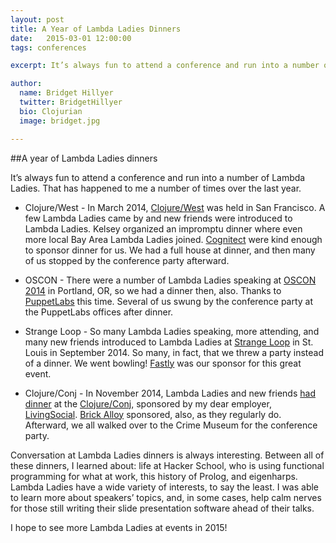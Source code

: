 ```yaml
---
layout: post
title: A Year of Lambda Ladies Dinners 
date:   2015-03-01 12:00:00
tags: conferences

excerpt: It’s always fun to attend a conference and run into a number of Lambda Ladies. 

author:
  name: Bridget Hillyer
  twitter: BridgetHillyer 
  bio: Clojurian
  image: bridget.jpg

---
```


##A year of Lambda Ladies dinners


It’s always fun to attend a conference and run into a number of Lambda Ladies. That has happened to me a number of times over the last year.

- Clojure/West - In March 2014, [Clojure/West](https://www.youtube.com/playlist?list=PLZdCLR02grLp__wRg5OTavVj4wefg69hM) was held in San Francisco. A few Lambda Ladies came by and new friends were introduced to Lambda Ladies. Kelsey organized an impromptu dinner where even more local Bay Area Lambda Ladies joined. [Cognitect](http://cognitect.com/) were kind enough to sponsor dinner for us. We had a full house at dinner, and then many of us stopped by the conference party afterward.

- OSCON - There were a number of Lambda Ladies speaking at [OSCON 2014](http://www.oscon.com/oscon2014) in Portland, OR, so we had a dinner then, also. Thanks to [PuppetLabs](https://puppetlabs.com/) this time. Several of us swung by the conference party at the PuppetLabs offices after dinner.

- Strange Loop - So many Lambda Ladies speaking, more attending, and many new friends introduced to Lambda Ladies at [Strange Loop](https://thestrangeloop.com/) in St. Louis in September 2014. So many, in fact, that we threw a party instead of a dinner. We went bowling! [Fastly](http://www.fastly.com/) was our sponsor for this great event.

- Clojure/Conj - In November 2014, Lambda Ladies and new friends [had dinner](http://annapawlicka.com/my-first-conj/) at the [Clojure/Conj](http://clojure-conj.org/), sponsored by my dear employer, [LivingSocial](https://www.livingsocial.com). [Brick Alloy](http://brickalloy.com/) sponsored, also, as they regularly do. Afterward, we all walked over to the Crime Museum for the conference party.

Conversation at Lambda Ladies dinners is always interesting. Between all of these dinners, I learned about: life at Hacker School, who is using functional programming for what at work, this history of Prolog, and eigenharps. Lambda Ladies have a wide variety of interests, to say the least. I was able to learn more about speakers’ topics, and, in some cases, help calm nerves for those still writing their slide presentation software ahead of their talks.

I hope to see more Lambda Ladies at events in 2015!
